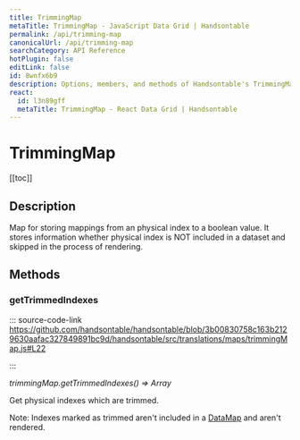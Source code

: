 ```yaml
---
title: TrimmingMap
metaTitle: TrimmingMap - JavaScript Data Grid | Handsontable
permalink: /api/trimming-map
canonicalUrl: /api/trimming-map
searchCategory: API Reference
hotPlugin: false
editLink: false
id: 8wnfx6b9
description: Options, members, and methods of Handsontable's TrimmingMap API.
react:
  id: l3n89gff
  metaTitle: TrimmingMap - React Data Grid | Handsontable
---
```


# TrimmingMap

[[toc]]

## Description

Map for storing mappings from an physical index to a boolean value. It stores information whether physical index is
NOT included in a dataset and skipped in the process of rendering.


## Methods

### getTrimmedIndexes
  
::: source-code-link https://github.com/handsontable/handsontable/blob/3b00830758c163b2129630aafac327849891bc9d/handsontable/src/translations/maps/trimmingMap.js#L22

:::

_trimmingMap.getTrimmedIndexes() ⇒ Array_

Get physical indexes which are trimmed.

Note: Indexes marked as trimmed aren't included in a [DataMap](@/api/dataMap.md) and aren't rendered.


